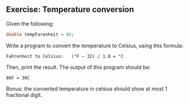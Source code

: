 ## Exercise: Temperature conversion

Given the following:

```dart
double tempFarenheit = 86;
```

Write a program to convert the temperature to Celsius, using this formula:

```
Fahrenheit to Celsius:   (°F − 32) / 1.8 = °C
```

Then, print the result. The output of this program should be:

```
86F = 30C
```

Bonus: the converted temperature in celsius should show at most 1 fractional digit.